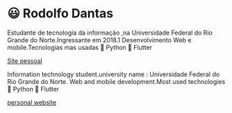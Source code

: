 # :smiley: Rodolfo Dantas

  Estudante de tecnologia da informação ,na Universidade Federal do Rio Grande do Norte.Ingressante em 2018.1
  Desenvolvimento Web e mobile.Tecnologias mas usadas :snake: Python  :mobile_phone_off: Flutter
  
  [Site pessoal](https://rodolfodantas.com.br)
  
  Information technology student.university name : Universidade Federal do Rio Grande do Norte.
  Web and mobile development.Most used technologies   :snake: Python  :mobile_phone_off: Flutter
  
  [personal website](https://rodolfodantas.com.br)
  


  
